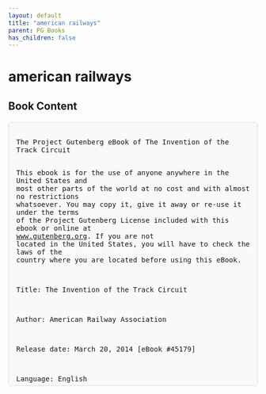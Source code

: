 ```yaml
---
layout: default
title: "american railways"
parent: PG Books
has_children: false
---
```



<style>
.image-gallery {
  display: flex;
  flex-wrap: wrap;
  justify-content: space-between;
  margin-bottom: 20px;
}

.image-row {
  display: flex;
  justify-content: flex-start;
  width: 100%;
  margin-bottom: 20px;
}

.image-item {
  width: 23%;
  margin-right: 2%;
  text-align: center;
}

.image-item:last-child {
  margin-right: 0;
}

.image-item img {
  width: 100%;
  height: auto;
  object-fit: cover;
  border-radius: 5px;
  box-shadow: 0 2px 4px rgba(0,0,0,0.1);
}

.image-item p {
  margin-top: 5px;
  font-size: 0.9em;
  color: #555;
}

.video-container {
  margin: 20px 0;
}

.book-content {
  max-height: 500px;
  overflow-y: auto;
  padding: 15px;
  border: 1px solid #ddd;
  border-radius: 5px;
  background-color: #f9f9f9;
  font-family: monospace;
  white-space: pre-wrap;
  margin-top: 20px;
}
</style>


# american railways


## Book Content

<div class="book-content">
The Project Gutenberg eBook of The Invention of the Track Circuit
    
This ebook is for the use of anyone anywhere in the United States and
most other parts of the world at no cost and with almost no restrictions
whatsoever. You may copy it, give it away or re-use it under the terms
of the Project Gutenberg License included with this ebook or online
at www.gutenberg.org. If you are not located in the United States,
you will have to check the laws of the country where you are located
before using this eBook.

Title: The Invention of the Track Circuit

Author: American Railway Association

Release date: March 20, 2014 [eBook #45179]

Language: English

Credits: Produced by The Online Distributed Proofreading Team at
        http://www.pgdp.net (This file was produced from images
        generously made available by The Internet Archive/American
        Libraries.)


*** START OF THE PROJECT GUTENBERG EBOOK THE INVENTION OF THE TRACK CIRCUIT ***




Produced by The Online Distributed Proofreading Team at
http://www.pgdp.net (This file was produced from images
generously made available by The Internet Archive/American
Libraries.)






Transcriber's Note: Minor typographical errors have been corrected
without note. Irregularities and inconsistencies in the text have
been retained as printed.

Words printed in italics are marked with underscores: _italics_. Words
printed in bold are marked with tildes: ~bold~.

A caret (^) is used to indicate that the following character is
printed as a superscript.



  [Illustration: Photograph and written signature of William Robinson]



THE INVENTION OF THE TRACK CIRCUIT


THE HISTORY OF DR. WILLIAM ROBINSON'S INVENTION OF THE TRACK CIRCUIT

THE FUNDAMENTAL UNIT WHICH MADE POSSIBLE OUR PRESENT AUTOMATIC BLOCK
SIGNALING AND INTERLOCKING SYSTEMS


SIGNAL SECTION
AMERICAN RAILWAY ASSOCIATION
NEW YORK 1922




PREFACE


Believing that no more fitting memorial can be prepared in honor of Dr.
William Robinson than to reproduce the salient points relating to his
great achievement as written and published by himself in 1906 under the
title of "History of Automatic Electric and Electrically Controlled
Fluid Pressure Signal Systems for Railroads," the committee has
accordingly drawn largely from this pamphlet for the material contained
in Part I.

Part II is devoted to W. A. Baldwin, formerly General Superintendent of
the Pennsylvania Railroad, who was responsible for the first
installations of automatic block signals controlled by track circuits.

As this memorial would not be complete without a description of the
track circuit, its principle and operation under present day signaling
practices, Part III is accordingly devoted to this subject.

        HERBERT S. BALLIET, _Chairman_;
        KEITH E. KELLENBERGER,
        HENRY M. SPERRY,
            _Committee_.




CONTENTS


RESOLUTION                                                          1

I

THE INVENTION OF THE TRACK CIRCUIT                                  3
    Robinson's Patent                                              42
    Robinson's Description of His Invention                        50
    Dr. Robinson's Record, Wesleyan University                     59
    Dr. Robinson's Record, A.I.E.E.                                60

II

WILLIAM A. BALDWIN                                                 68

III

THE TRACK CIRCUIT                                                  76
    Its Principle                                                  77
    Its Characteristics                                            85
    The Extent of its Use                                          98

IV

THE TRACK CIRCUIT IN GREAT BRITAIN AND ON THE CONTINENT,
  BY T. S. LASCELLES                                              103
    Some of the First Installations                               106
    Track Circuits on the Continent                               109




THE TRACK CIRCUIT[1]


"Perhaps no single invention in the history of the development of
railway transportation has contributed more toward safety and despatch
in that field than the track circuit. By this invention, simple in
itself, the foundation was obtained for the development of practically
every one of the intricate systems of railway block signaling in use
today wherein the train is, under all conditions, _continuously active_
in maintaining its own protection.

"In other words, the track circuit is today the only medium recognized
as fundamentally safe by experts in railway signaling whereby _a train
or any part thereof may retain continuous and direct control of a block
signal while occupying any portion of the track guarded by the signal_."

          [1] From the Third Annual Report of _The Block Signal and
          Train Control Board to the Interstate Commerce Commission_.
          Dated Nov. 22, 1910.




Resolution

    Adopted at Annual Meeting of Signal Section, A.R.A. Chicago, June,
    1921


WHEREAS, Almighty God, in the exercise of His Divine will, has removed
from this world our late honorary member, Dr. William Robinson, and,

WHEREAS, Dr. Robinson, well called the "father of automatic block
signaling" because of his basic invention of the closed track circuit
August 20, 1872, began the development of an automatic signal system
in 1867 and installed the so-called "open circuit" system at Kinzua,
Pa., on the Philadelphia & Erie, now the Pennsylvania Railroad, in
1870, and,

WHEREAS, he worked on the development of fiber for insulated rail
joints in 1876 and also developed the channel pin about the same time,
and,

WHEREAS, one of the first signals controlled by more than one track
circuit was installed under his direction at the Tehauntepec tunnel in
California in 1877, and,

WHEREAS, his death at Brooklyn, N.Y., on January 2, 1921, at the age
of 80, is an irreparable loss to the Association.

THEREFORE, we, members of the Signal Section, American Railway
Association, pay our last sad tribute to his memory and express our
deep appreciation of the many and lasting obligations that our members
and friends owe to him, and by words and outward token express our
sincere sorrow for the irreparable loss the Association has sustained.

THEREFORE, be it _Resolved_, that a fitting memorial to the memory of
Dr. William Robinson, commemorating the 50th anniversary of his
invention of the closed track circuit, be prepared and presented to
this Association at the Annual Meeting in 1922.

_Resolved_, that these resolutions be spread upon the records of the
Association.




THE INVENTION OF THE TRACK CIRCUIT


About 1867 William Robinson, then a recent graduate from college,
entered actively upon the development of an automatic signal system
for preventing accidents of various kinds on railroads. His attention
was called to the subject by the consideration of certain railroad
accidents which had occurred, and for the prevention of which there
were no adequate means known.

From this starting point he developed such a system, and in 1869,
constructed an elaborate model illustrating the same, which he
exhibited at the American Institute Fair in New York City, in 1870.

This system was what is now known in the art as a "wire" or "open
circuit" system; that is, there were circuit-instruments in proximity
to the track which were actuated by the wheels of a car. The action of
the wheels on a lever at one point closed the circuit through a relay,
whose magnet was so arranged that the instant it was magnetized it
attracted its armature and kept its own circuit closed. The circuit of
the magnet which directly actuated or controlled the signal was under
control of the relay, which operated to open and close the signal
circuit directly.

When the train or car proceeded to the proper point beyond, it
actuated a reversing lever, thus opening the relay circuit and
reversing the signal.

In the model described the reversing lever operated to open the relay
circuit by cutting off the battery therefrom by short circuiting.

This model was in continuous and perfect operation throughout the
duration of the fair.

At the close of the fair Mr. Robinson had some of his descriptive
circulars left over. These he immediately sent out to railroad
companies at random.

One of these circulars, at least, was as seed sown in good ground. It
elicited an immediate response from Mr. William A. Baldwin, general
superintendent of the Philadelphia and Erie railroad, with the result
that Mr. Baldwin, who was an old telegraph operator and a very able
and progressive railroad man, on looking into the system was so
impressed with its practicability and importance that he at once
arranged with Mr. Robinson to make an installation of the system on
his road. This was in 1870.

At that time Mr. Theodore N. Ely, now chief of motive power (1906) of
the Pennsylvania railroad, was assistant superintendent of the
Philadelphia & Erie, and, under direction of Mr. Baldwin, furnished
Mr. Robinson with all the facilities and material necessary for
prosecuting the work of installation.

This installation was made at Kinzua, Pa., and after a little
experimenting was soon in perfect working order, performing all
claimed for it, and considered satisfactory by the railroad company.

This was a normally open-circuit wire system, however, controlled by
track levers, as above described, in connection with the model.

As soon as it was found to be working perfectly and accomplishing all
claimed for it, Mr. Robinson, who aimed to be the most severe critic
of his own work, entered systematically into a deeper study of the
system from the standpoint of a railroad man, with a view of finding
the weak points in it, if any existed.

He soon discovered the following serious defects, which are inherent
in all normally open circuit or wire systems of automatic signaling,
without exception.

Such systems are extremely limited in their functions, and _may, under
certain circumstances_, show a SAFETY signal when the danger actually
exi...

[Content truncated for display]
</div>
